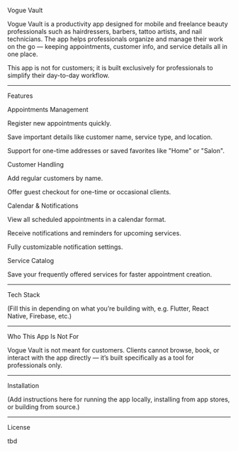 Vogue Vault

Vogue Vault is a productivity app designed for mobile and freelance beauty professionals such as hairdressers, barbers, tattoo artists, and nail technicians. The app helps professionals organize and manage their work on the go — keeping appointments, customer info, and service details all in one place.

This app is not for customers; it is built exclusively for professionals to simplify their day-to-day workflow.


---

Features

Appointments Management

Register new appointments quickly.

Save important details like customer name, service type, and location.

Support for one-time addresses or saved favorites like "Home" or "Salon".


Customer Handling

Add regular customers by name.

Offer guest checkout for one-time or occasional clients.


Calendar & Notifications

View all scheduled appointments in a calendar format.

Receive notifications and reminders for upcoming services.

Fully customizable notification settings.


Service Catalog

Save your frequently offered services for faster appointment creation.




---

Tech Stack

(Fill this in depending on what you’re building with, e.g. Flutter, React Native, Firebase, etc.)


---

Who This App Is Not For

Vogue Vault is not meant for customers. Clients cannot browse, book, or interact with the app directly — it’s built specifically as a tool for professionals only.


---

Installation

(Add instructions here for running the app locally, installing from app stores, or building from source.)


---

License

tbd
